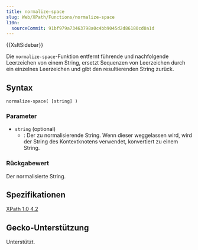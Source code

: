 ```yaml
---
title: normalize-space
slug: Web/XPath/Functions/normalize-space
l10n:
  sourceCommit: 91bf979a73463798a0c4bb9045d2d86180cd0a1d
---
```


{{XsltSidebar}}

Die `normalize-space`-Funktion entfernt führende und nachfolgende Leerzeichen von einem String, ersetzt Sequenzen von Leerzeichen durch ein einzelnes Leerzeichen und gibt den resultierenden String zurück.

## Syntax

```plain
normalize-space( [string] )
```

### Parameter

- `string` (optional)
  - : Der zu normalisierende String. Wenn dieser weggelassen wird, wird der String des Kontextknotens verwendet, konvertiert zu einem String.

### Rückgabewert

Der normalisierte String.

## Spezifikationen

[XPath 1.0 4.2](https://www.w3.org/TR/1999/REC-xpath-19991116/#function-normalize-space)

## Gecko-Unterstützung

Unterstützt.
